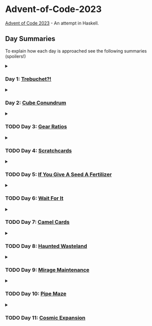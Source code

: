 # Advent-of-Code-2023
[Advent of Code 2023](https://adventofcode.com/2023) - An attempt in Haskell.

## Day Summaries

To explain how each day is approached see the following summaries (spoilers!)


<details>
<summary>

### Day 1: [Trebuchet?!](https://adventofcode.com/2023/day/1)

</summary>

Day 1 is about parsing some numbers out of some lines.
- Part 1 works by simply extracting all the digits from each line, and then reading the number made from the first and last digit.
- Part 2 is trickier, and can be solved by stopping at every position in the line and testing whether a digit name (or digit itself) matches (as prefix of) the remaining string.
</details>


<details>
<summary>

### Day 2: [Cube Conundrum](https://adventofcode.com/2023/day/2)

</summary>

Day 2 is about handling sequences of number triples.
- The main work is done in the parsing of the input:
We end up with a list of numbered 'games' which are essentially lists of `(r,g,b)` triples.
- In Part 1 we just filter by games which only have valid triples.
- In Part 2 we can just go over all triples of a game and to find the maximum `(r,g,b)` values.

</details>


<details>
<summary>

### TODO Day 3: [Gear Ratios](https://adventofcode.com/2023/day/3)

</summary>
Day 3 is about parsing some numbers and symbols from a grid, and doing operations on the numbers depending on nearby symbols.
- Part 1
- Part 2
</details>


<details>
<summary>

### TODO Day 4: [Scratchcards](https://adventofcode.com/2023/day/4)

</summary>
Day 4 is about counting duplicates between number lists, then using these counts to do some DP-like number cascading to calculate a final sum.
- Part 1
- Part 2
</details>


<details>
<summary>

### TODO Day 5: [If You Give A Seed A Fertilizer](https://adventofcode.com/2023/day/5)

</summary>
Day 5 is about mapping numbers between intervals, and then chaining several of these mappings.
- Part 1
- Part 2
</details>


<details>
<summary>

### TODO Day 6: [Wait For It](https://adventofcode.com/2023/day/6)

</summary>
Day 6 is about finding the size of some intervals containing valid numbers (keyword: quadratic equation).
- Part 1
- Part 2
</details>


<details>
<summary>

### TODO Day 7: [Camel Cards](https://adventofcode.com/2023/day/7)

</summary>
Day 7 is about sorting some poker cards and then doing some evaluations based on the result.
- Part 1
- Part 2
</details>


<details>
<summary>

### TODO Day 8: [Haunted Wasteland](https://adventofcode.com/2023/day/8)

</summary>
Day 8 is about following some paths (/'multiple at once') until a node is reached (keyword: least common multiple).
- Part 1
- Part 2
</details>


<details>
<summary>

### TODO Day 9: [Mirage Maintenance](https://adventofcode.com/2023/day/9)

</summary>
Day 9 is about extrapolating some number sequences.
- Part 1
- Part 2
</details>


<details>
<summary>

### TODO Day 10: [Pipe Maze](https://adventofcode.com/2023/day/10)

</summary>
Day 10 is about navigating a grid loop and calculating some area enclosed by it.
- Part 1
- Part 2
</details>


<details>
<summary>

### TODO Day 11: [Cosmic Expansion](https://adventofcode.com/2023/day/11)

</summary>
Day 11 is about finding distances between grid points given that the grid has some expansion factor.
- Part 1
- Part 2
</details>
